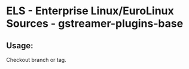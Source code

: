 # ELS - Enterprise Linux/EuroLinux Sources - gstreamer-plugins-base 
## Usage:
  Checkout branch or tag.
